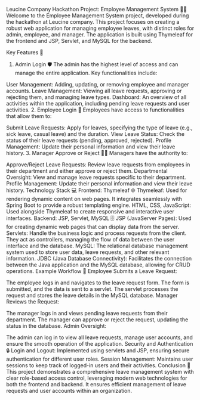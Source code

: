Leucine Company Hackathon Project: Employee Management System 🏢💼
Welcome to the Employee Management System project, developed during the hackathon at Leucine company. This project focuses on creating a robust web application for managing employee leaves, with distinct roles for admin, employee, and manager. The application is built using Thymeleaf for the frontend and JSP, Servlet, and MySQL for the backend.

Key Features 🔑
1. Admin Login 🛡️
The admin has the highest level of access and can manage the entire application. Key functionalities include:

User Management: Adding, updating, or removing employee and manager accounts.
Leave Management: Viewing all leave requests, approving or rejecting them, and managing leave types.
Dashboard: An overview of all activities within the application, including pending leave requests and user activities.
2. Employee Login 👥
Employees have access to functionalities that allow them to:

Submit Leave Requests: Apply for leaves, specifying the type of leave (e.g., sick leave, casual leave) and the duration.
View Leave Status: Check the status of their leave requests (pending, approved, rejected).
Profile Management: Update their personal information and view their leave history.
3. Manager Approve or Reject 🕵️‍♂️
Managers have the authority to:

Approve/Reject Leave Requests: Review leave requests from employees in their department and either approve or reject them.
Departmental Oversight: View and manage leave requests specific to their department.
Profile Management: Update their personal information and view their leave history.
Technology Stack 💻
Frontend: Thymeleaf 🌐
Thymeleaf: Used for rendering dynamic content on web pages. It integrates seamlessly with Spring Boot to provide a robust templating engine.
HTML, CSS, JavaScript: Used alongside Thymeleaf to create responsive and interactive user interfaces.
Backend: JSP, Servlet, MySQL 🗄️
JSP (JavaServer Pages): Used for creating dynamic web pages that can display data from the server.
Servlets: Handle the business logic and process requests from the client. They act as controllers, managing the flow of data between the user interface and the database.
MySQL: The relational database management system used to store user data, leave requests, and other relevant information.
JDBC (Java Database Connectivity): Facilitates the connection between the Java application and the MySQL database, allowing for CRUD operations.
Example Workflow 🔄
Employee Submits a Leave Request:

The employee logs in and navigates to the leave request form.
The form is submitted, and the data is sent to a servlet.
The servlet processes the request and stores the leave details in the MySQL database.
Manager Reviews the Request:

The manager logs in and views pending leave requests from their department.
The manager can approve or reject the request, updating the status in the database.
Admin Oversight:

The admin can log in to view all leave requests, manage user accounts, and ensure the smooth operation of the application.
Security and Authentication 🔒
Login and Logout: Implemented using servlets and JSP, ensuring secure authentication for different user roles.
Session Management: Maintains user sessions to keep track of logged-in users and their activities.
Conclusion 🏁
This project demonstrates a comprehensive leave management system with clear role-based access control, leveraging modern web technologies for both the frontend and backend. It ensures efficient management of leave requests and user accounts within an organization.

